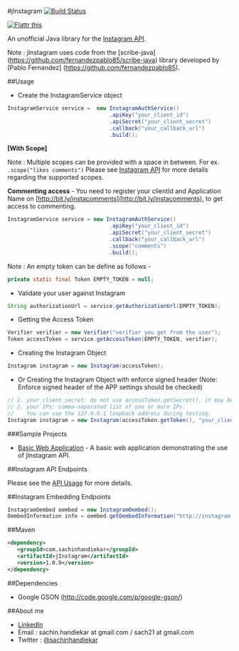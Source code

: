 #jInstagram [![Build Status](https://travis-ci.org/sachin-handiekar/jInstagram.png)](https://travis-ci.org/sachin-handiekar/jInstagram)

<a href="http://flattr.com/thing/846144/sachin-handiekarjInstagram-on-GitHub" target="_blank"><img src="http://api.flattr.com/button/flattr-badge-large.png" alt="Flattr this" title="Flattr this" border="0" /></a>

An unofficial Java library for the [Instagram API](http://instagram.com/developer/).

Note : jInstagram uses code from the [scribe-java] (https://github.com/fernandezpablo85/scribe-java) library developed by [Pablo Fernandez] (https://github.com/fernandezpablo85). 


##Usage

* Create the InstagramService object

```java
InstagramService service =	new InstagramAuthService()
    							.apiKey("your_client_id")
    							.apiSecret("your_client_secret")
    							.callback("your_callback_url")     
    							.build();
```    							

__[With Scope]__

Note : Multiple scopes can be provided with a space in between. For ex. ``` .scope("likes comments") ``` Please see [Instagram API](http://instagram.com/developer/authentication/#scope) for more details regarding the supported scopes.

__Commenting access__ - You need to register your clientId and Application Name on [http://bit.ly/instacomments](http://bit.ly/instacomments), to get access to commenting.

```java
InstagramService service = new InstagramAuthService()
    							.apiKey("your_client_id")
    							.apiSecret("your_client_secret")
    							.callback("your_callback_url") 
    							.scope("comments")
    							.build();
``` 

Note : An empty token can be define as follows -

```java
private static final Token EMPTY_TOKEN = null;
```

* Validate your user against Instagram

```java
String authorizationUrl = service.getAuthorizationUrl(EMPTY_TOKEN);
```

* Getting the Access Token 

```java
Verifier verifier = new Verifier("verifier you get from the user");
Token accessToken = service.getAccessToken(EMPTY_TOKEN, verifier);
 ```
 
* Creating the Instagram Object

```java
Instagram instagram = new Instagram(accessToken);
```

* Or Creating the Instagram Object with enforce signed header (Note: Enforce signed header of the APP settings should be checked)

```java
// 1. your_client_secret: do not use accessToken.getSecret(), it may be null.
// 2. your IPs: comma-separated list of one or more IPs.
//    You can use the 127.0.0.1 loopback address during testing.
Instagram instagram = new Instagram(accessToken.getToken(), "your_client_secret", "your_IPs");
```

###Sample Projects
* [Basic Web Application](https://github.com/sachin-handiekar/jInstagram-examples) - A basic web application demonstrating the use of jInstagram API.
	    
##Instagram API Endpoints 

Please see the [API Usage](https://github.com/sachin-handiekar/jInstagram/wiki/jInstagram-Usage) for more details.

##Instagram Embedding Endpoints

```java
InstagramOembed oembed = new InstagramOembed();
OembedInformation info = oembed.getOembedInformation("http://instagram.com/p/BUG/");
```

##Maven
```xml
<dependency>
   <groupId>com.sachinhandiekar</groupId>
   <artifactId>jInstagram</artifactId>
   <version>1.0.9</version>
</dependency>
```

##Dependencies

* Google GSON (http://code.google.com/p/google-gson/)

##About me

* [LinkedIn](http://uk.linkedin.com/in/sachinhandiekar)
* Email   : sachin.handiekar at gmail.com / sach21 at gmail.com
* Twitter : [@sachinhandiekar](http://twitter.com/sachinhandiekar)
